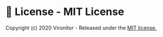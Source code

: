 # 🧾 License - MIT License
Copyright (c) 2020 Vironitor - Released under the <a href="https://github.com/dabigjoe6/a-star-solver/blob/master/LICENSE.txt">MIT license.</a>